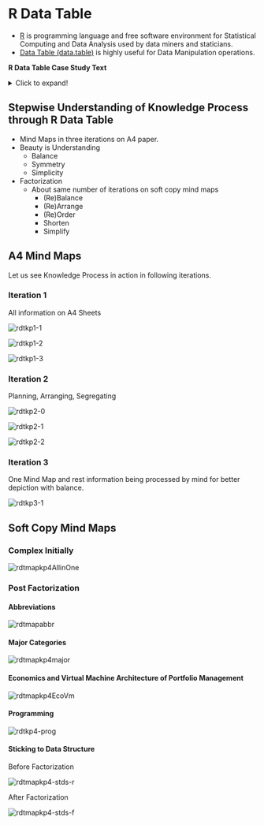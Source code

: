 # R Data Table

- [R](https://www.r-project.org/about.html) is programming language and free software environment for Statistical Computing and Data Analysis used by data miners and staticians.
- [Data Table (data.table\)](https://cran.r-project.org/web/packages/data.table/vignettes/datatable-intro.html) is highly useful for Data Manipulation operations. 

**R Data Table Case Study Text**

<details markdown='1'>
<summary>Click to expand!</summary>

## Abbreviations (14)

ARCH - Architecture

DB - Database

Defn. - Definition

Dev. - Development

df - Data Frames 

dm - Decision Making

DS - Data Structure 

DT - Data Table 

EVOL - Evolution

PM - Portfolio Management

SEM - Semantics

SYN - Syntax 

SYS - System

VM - Virtual Machine

## Economics 

### Defn.

dm 

Finiteness of Resources

Maximization - Various Parameters

Finiteness of resources 

### SYS 

Chess game

Finite dm

EVOL - dm, Intervals, Finiteness of Resources, Monitor EVOL of SYS

## VM ARCH of PM 

Complete Problem

General Model

### Financial Modelling 

Complete for any business

Isomorphic (organization, employees, start-termination) 

### Looks to be a small problem 

Simplest Modelling

Very Enlightening

## Programming

### SYS Debugging

SYN - Automatic

SEM - Auxillary Variables, 5 Adhoc Columns, Tracing Time Dev. of whole SYS State, EVOL

### ARCH 

Arithmetic, PM

Fundamental Operations

Sorting, Searching

Finite variables, symbols (varying number of parameters), selection (finite)

### Factorization

Disjoint Operations

Must, not an option

3 Steps (Factorise, Solve, Combine) 

## Sticking to DS 

### DS

DT

Shortest Program 

Any DB problem can be approached

Code eminently readable

Style guide

Variables, blocks 

### df

210 df

4000 operations/commands

Each file 20 operations

Choose between SEM right strategies

### dm

Not random buy sell

Extra fields, extra dm

4000 automatic, not humanly possible

### Discipline

Sticking to DS, DT, List of lists, Lisp programming

If given to solve to else may take any amount of time

Like Irodov problems

Size, Existence, Auxillary Variables (order, reorder columns) 

### Proper EVOL

No unnecessary combining together

Example: A, B, C. D depends on A, B, C. Cannot have E depending on D. Code to be factored. 

Cases, Combinations, Scope Restrictions (cause beautiful factorisation of code at conceptual level) 

Naturally, in Bhatti Kavya, intended aim was known with set of rules. Ashtadhyayi was known. Explained through specific case of Ramayana. 

Not academic project

Real life project to be deployed, must be right

Strategy building and combining

</details>

## Stepwise Understanding of Knowledge Process through R Data Table

- Mind Maps in three iterations on A4 paper. 
- Beauty is Understanding
    - Balance
    - Symmetry
    - Simplicity
- Factorization
    - About same number of iterations on soft copy mind maps
        - (Re)Balance
        - (Re)Arrange
        - (Re)Order
        - Shorten
        - Simplify

## A4 Mind Maps

Let us see Knowledge Process in action in following iterations. 

### Iteration 1

All information on A4 Sheets

![rdtkp1-1](rdtkp1-1.jpg)

![rdtkp1-2](rdtkp1-2.jpg)

![rdtkp1-3](rdtkp1-3.jpg)

### Iteration 2

Planning, Arranging, Segregating

![rdtkp2-0](rdtkp2-0.jpg)

![rdtkp2-1](rdtkp2-1.jpg)

![rdtkp2-2](rdtkp2-2.jpg)

### Iteration 3 

One Mind Map and rest information being processed by mind for better depiction with balance. 

![rdtkp3-1](rdtkp3-1.jpg)

## Soft Copy Mind Maps 

### Complex Initially

![rdtmapkp4AllinOne](rdtmapkp4AllinOne.png)

### Post Factorization

#### Abbreviations

![rdtmapabbr](rdtmapabbr.png)

#### Major Categories

![rdtmapkp4major](rdtmapkp4major.png)

#### Economics and Virtual Machine Architecture of Portfolio Management

![rdtmapkp4EcoVm](rdtmapkp4EcoVm.png)

#### Programming

![rdtkp4-prog](rdtkp4-prog.png)

#### Sticking to Data Structure

Before Factorization

![rdtmapkp4-stds-r](rdtmapkp4-stds-r.png)

After Factorization

![rdtmapkp4-stds-f](rdtmapkp4-stds-f.png)

